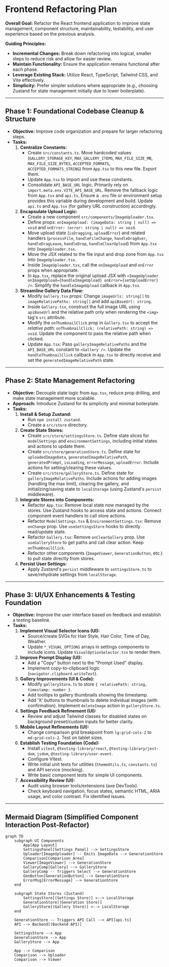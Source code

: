 # Frontend Refactoring Plan

**Overall Goal:** Refactor the React frontend application to improve state management, component structure, maintainability, testability, and user experience based on the previous analysis.

**Guiding Principles:**

*   **Incremental Changes:** Break down refactoring into logical, smaller steps to reduce risk and allow for easier review.
*   **Maintain Functionality:** Ensure the application remains functional after each phase.
*   **Leverage Existing Stack:** Utilize React, TypeScript, Tailwind CSS, and Vite effectively.
*   **Simplicity:** Prefer simpler solutions where appropriate (e.g., choosing Zustand for state management initially due to lower boilerplate).

---

## Phase 1: Foundational Codebase Cleanup & Structure

*   **Objective:** Improve code organization and prepare for larger refactoring steps.
*   **Tasks:**
    1.  **Centralize Constants:**
        *   Create `src/constants.ts`. Move hardcoded values (`GALLERY_STORAGE_KEY`, `MAX_GALLERY_ITEMS`, `MAX_FILE_SIZE_MB`, `MAX_FILE_SIZE_BYTES`, `ACCEPTED_FORMATS`, `ACCEPTED_FORMATS_STRING`) from `App.tsx` to this new file. Export them.
        *   Update `App.tsx` to import and use these constants.
        *   Consolidate `API_BASE_URL` logic. Primarily rely on `import.meta.env.VITE_API_BASE_URL`. Remove the fallback logic from `App.tsx` and `api.ts`. Ensure a `.env` file or environment setup provides this variable during development and build. Update `api.ts` and `App.tsx` (for gallery URL construction) accordingly.
    2.  **Encapsulate Upload Logic:**
        *   Create a new component `src/components/ImageUploader.tsx`.
        *   Define props: `onImageUpload: (imageData: string | null) => void` and `onError: (error: string | null) => void`.
        *   Move upload state (`isDragging`, `uploadError`) and related handlers (`processFile`, `handleFileChange`, `handleDragOver`, `handleDragLeave`, `handleDrop`, `handleClearUpload`) from `App.tsx` into `ImageUploader.tsx`.
        *   Move the JSX related to the file input and drop zone from `App.tsx` into `ImageUploader.tsx`.
        *   Inside `ImageUploader.tsx`, call the `onImageUpload` and `onError` props when appropriate.
        *   In `App.tsx`, replace the original upload JSX with `<ImageUploader onImageUpload={handleImageUpload} onError={setUploadError} />`. Simplify the `handleImageUpload` callback in `App.tsx`.
    3.  **Streamline Gallery Data Flow:**
        *   Modify `Gallery.tsx` props: Change `imageUrls: string[]` to `imageRelativePaths: string[]` and add `apiBaseUrl: string`.
        *   Inside `Gallery.tsx`, construct the full image URL using `apiBaseUrl` and the relative path only when rendering the `<img>` tag's `src` attribute.
        *   Modify the `onThumbnailClick` prop in `Gallery.tsx` to accept the *relative path*: `onThumbnailClick: (relativePath: string) => void`. Update the component to pass the relative path when clicked.
        *   Update `App.tsx`: Pass `galleryImageRelativePaths` and the `API_BASE_URL` constant to `<Gallery />`. Update the `handleThumbnailClick` callback in `App.tsx` to directly receive and set the `generatedImageRelativePath` state.

---

## Phase 2: State Management Refactoring

*   **Objective:** Decouple state logic from `App.tsx`, reduce prop drilling, and make state management more scalable.
*   **Approach:** Introduce Zustand for its simplicity and minimal boilerplate.
*   **Tasks:**
    1.  **Install & Setup Zustand:**
        *   Run `npm install zustand`.
        *   Create a `src/store` directory.
    2.  **Create State Stores:**
        *   Create `src/store/settingsStore.ts`. Define state slices for `modelSettings` and `environmentSettings`, including initial states and actions to update them.
        *   Create `src/store/generationStore.ts`. Define state for `uploadedImageData`, `generatedImageRelativePath`, `generatedPrompt`, `isLoading`, `errorMessage`, `uploadError`. Include actions for setting/clearing these values.
        *   Create `src/store/galleryStore.ts`. Define state for `galleryImageRelativePaths`. Include actions for adding images (handling the max limit), clearing the gallery, and initializing/saving state to `localStorage` (using Zustand's `persist` middleware).
    3.  **Integrate Stores into Components:**
        *   Refactor `App.tsx`: Remove local state now managed by the stores. Use Zustand hooks to access state and actions. Connect component event handlers to call store actions.
        *   Refactor `ModelSettings.tsx` & `EnvironmentSettings.tsx`: Remove `onChange` prop. Use `useSettingsStore` hooks to directly read/update state.
        *   Refactor `Gallery.tsx`: Remove `onClearGallery` prop. Use `useGalleryStore` to get paths and call clear action. Keep `onThumbnailClick`.
        *   Refactor other components (`ImageViewer`, `GenerationButton`, etc.) to pull state directly from stores.
    4.  **Persist User Settings:**
        *   Apply Zustand's `persist` middleware to `settingsStore.ts` to save/rehydrate settings from `localStorage`.

---

## Phase 3: UI/UX Enhancements & Testing Foundation

*   **Objective:** Improve the user interface based on feedback and establish a testing baseline.
*   **Tasks:**
    1.  **Implement Visual Selector Icons (UI):**
        *   Source/create SVGs for Hair Style, Hair Color, Time of Day, Weather.
        *   Update `*_VISUAL_OPTIONS` arrays in settings components to include icons. Update `VisualOptionSelector.tsx` to render them.
    2.  **Improve Prompt Display (UI):**
        *   Add a "Copy" button next to the "Prompt Used" display.
        *   Implement copy-to-clipboard logic (`navigator.clipboard.writeText`).
    3.  **Gallery Improvements (UI & Code):**
        *   Modify `galleryStore.ts` to store `{ relativePath: string, timestamp: number }`.
        *   Add tooltips to gallery thumbnails showing the timestamp.
        *   Add 'X' buttons to thumbnails to delete individual images (with confirmation). Implement `deleteImage` action in `galleryStore.ts`.
    4.  **Settings Feedback Refinement (UI):**
        *   Review and adjust Tailwind classes for disabled states on background preset/custom inputs for better clarity.
    5.  **Mobile Layout Refinements (UI):**
        *   Change comparison grid breakpoint from `lg:grid-cols-2` to `md:grid-cols-2`. Test on tablet sizes.
    6.  **Establish Testing Foundation (Code):**
        *   Install `vitest`, `@testing-library/react`, `@testing-library/jest-dom`, `jsdom`, `@testing-library/user-event`.
        *   Configure Vitest.
        *   Write initial unit tests for utilities (`themeUtils.ts`, `constants.ts`) and API service (mocking).
        *   Write basic component tests for simple UI components.
    7.  **Accessibility Review (UI):**
        *   Audit using browser tools/extensions (axe DevTools).
        *   Check keyboard navigation, focus states, semantic HTML, ARIA usage, and color contrast. Fix identified issues.

---

## Mermaid Diagram (Simplified Component Interaction Post-Refactor)

```mermaid
graph TD
    subgraph UI Components
        App[App Layout]
        SettingsPanel[Settings Panel] --> SettingsStore
        Uploader[ImageUploader] -- Emits ImageData --> GenerationStore
        Comparison[Comparison Area]
        Viewer[ImageViewer] --> GenerationStore
        GalleryComp[Gallery] --> GalleryStore
        GalleryComp -- Triggers Select --> GenerationStore
        GenButton[GenerationButton] --> GenerationStore
        ErrorMsg[ErrorMessage] --> GenerationStore
    end

    subgraph State Stores (Zustand)
        SettingsStore[(Settings Store)] <--> LocalStorage
        GenerationStore[(Generation Store)]
        GalleryStore[(Gallery Store)] <--> LocalStorage
    end

    GenerationStore -- Triggers API Call --> API[api.ts]
    API --> Backend[(Backend API)]

    SettingsStore --> App
    GenerationStore --> App
    GalleryStore --> App

    App --> Comparison
    Comparison --> Uploader
    Comparison --> Viewer